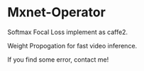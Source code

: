 # Mxnet-Operator


Softmax Focal Loss implement as caffe2.

Weight Propogation for fast video inference.


If you find some error, contact me!
